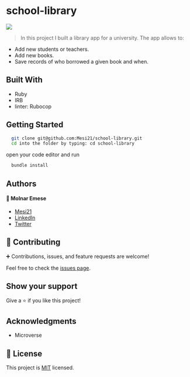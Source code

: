 # school-library

![](https://img.shields.io/badge/Microverse-blueviolet)

> In this project I built a library app for a university. The app allows
to:
  - Add new students or teachers.
  - Add new books.
  - Save records of who borrowed a given book and when.

## Built With

- Ruby
- IRB
- linter: Rubocop

## Getting Started

```bash
  git clone git@github.com:Mesi21/school-library.git
  cd into the folder by typing: cd school-library
```
open your code editor and run 
```bash
  bundle install
```

## Authors

#### :bust_in_silhouette: Molnar Emese 
  - [Mesi21](https://github.com/Mesi21)
  - [LinkedIn](https://www.linkedin.com/in/emesemesimolnar/)  
  - [Twitter](https://twitter.com/buksimesi21) 


## 🤝 Contributing

:heavy_plus_sign: Contributions, issues, and feature requests are welcome!

Feel free to check the [issues page](../../issues/).

## Show your support

Give a ⭐️ if you like this project!

## Acknowledgments

- Microverse

## 📝 License

This project is [MIT](./MIT.md) licensed.